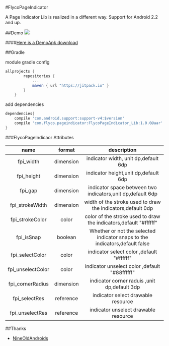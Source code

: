 #FlycoPageIndicator

A Page Indicator Lib is realized in a different way. Support for Android 2.2 and up.

##Demo
![](https://github.com/H07000223/FlycoPageIndicator/blob/master/preview_FlycoPageIndicator.gif)

####[Here is a DemoApk download](http://fir.im/ubrn)

##Gradle

module gradle config

```groovy
allprojects {
		repositories {
			...
			maven { url "https://jitpack.io" }
		}
	}
```

add dependencies

```groovy
dependencies{
    compile 'com.android.support:support-v4:$version'
    compile 'com.flyco.pageindicator:FlycoPageIndicator_Lib:1.0.0@aar'
}
```

###FlycoPageIndicaor Attributes

|name|format|description|
|:---:|:---:|:---:|
| fpi_width | dimension | indicator width, unit dp,default 6dp
| fpi_height | dimension | indicator height,unit dp,default 6dp
| fpi_gap | dimension | indicator space between two indicators,unit dp,default 6dp
| fpi_strokeWidth | dimension | width of the stroke used to draw the indicators,default 0dp
| fpi_strokeColor | color | color of the stroke used to draw the indicators,default "#ffffff"
| fpi_isSnap | boolean | Whether or not the selected indicator snaps to the indicators,default false
| fpi_selectColor | color | indicator select color ,default "#ffffff"
| fpi_unselectColor | color | indicator unselect color ,default "#88ffffff" 
| fpi_cornerRadius | dimension | indicator corner raduis ,unit dp,default 3dp
| fpi_selectRes | reference | indicator select drawable resource
| fpi_unselectRes | reference | indicator unselect drawable resource


##Thanks
*   [NineOldAndroids](https://github.com/JakeWharton/NineOldAndroids)
